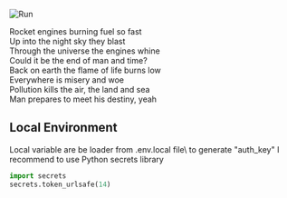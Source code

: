 ![Run](https://res.cloudinary.com/dmfac7zfe/image/upload/v1645805977/icons/neco-arc_run.jpg)

Rocket engines burning fuel so fast\
Up into the night sky they blast\
Through the universe the engines whine\
Could it be the end of man and time?\
Back on earth the flame of life burns low\
Everywhere is misery and woe\
Pollution kills the air, the land and sea\
Man prepares to meet his destiny, yeah

## Local Environment

Local variable are be loader from .env.local file\ 
to generate "auth_key" I recommend to use Python secrets library

```python
import secrets
secrets.token_urlsafe(14)
```
